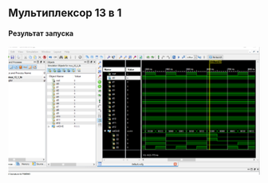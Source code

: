 ## Мультиплексор 13 в 1
#### Результат запуска 
![Иллюстрация к проекту](https://github.com/vladbusov/DigitalMicroschemeProg/raw/master/mux13-1/image.png)
